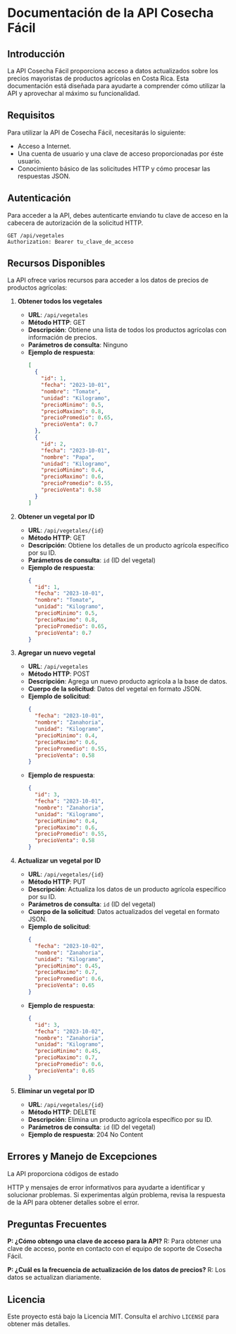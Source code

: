 # Documentación de la API Cosecha Fácil

## Introducción
La API Cosecha Fácil proporciona acceso a datos actualizados sobre los precios mayoristas de productos agrícolas en Costa Rica. Esta documentación está diseñada para ayudarte a comprender cómo utilizar la API y aprovechar al máximo su funcionalidad.

## Requisitos
Para utilizar la API de Cosecha Fácil, necesitarás lo siguiente:

- Acceso a Internet.
- Una cuenta de usuario y una clave de acceso proporcionadas por éste usuario.
- Conocimiento básico de las solicitudes HTTP y cómo procesar las respuestas JSON.

## Autenticación
Para acceder a la API, debes autenticarte enviando tu clave de acceso en la cabecera de autorización de la solicitud HTTP.

```http
GET /api/vegetales
Authorization: Bearer tu_clave_de_acceso
```

## Recursos Disponibles
La API ofrece varios recursos para acceder a los datos de precios de productos agrícolas:

1. **Obtener todos los vegetales**

   - **URL**: `/api/vegetales`
   - **Método HTTP**: GET
   - **Descripción**: Obtiene una lista de todos los productos agrícolas con información de precios.
   - **Parámetros de consulta**: Ninguno
   - **Ejemplo de respuesta**:
     ```json
     [
       {
         "id": 1,
         "fecha": "2023-10-01",
         "nombre": "Tomate",
         "unidad": "Kilogramo",
         "precioMinimo": 0.5,
         "precioMaximo": 0.8,
         "precioPromedio": 0.65,
         "precioVenta": 0.7
       },
       {
         "id": 2,
         "fecha": "2023-10-01",
         "nombre": "Papa",
         "unidad": "Kilogramo",
         "precioMinimo": 0.4,
         "precioMaximo": 0.6,
         "precioPromedio": 0.55,
         "precioVenta": 0.58
       }
     ]
     ```

2. **Obtener un vegetal por ID**

   - **URL**: `/api/vegetales/{id}`
   - **Método HTTP**: GET
   - **Descripción**: Obtiene los detalles de un producto agrícola específico por su ID.
   - **Parámetros de consulta**: `id` (ID del vegetal)
   - **Ejemplo de respuesta**:
     ```json
     {
       "id": 1,
       "fecha": "2023-10-01",
       "nombre": "Tomate",
       "unidad": "Kilogramo",
       "precioMinimo": 0.5,
       "precioMaximo": 0.8,
       "precioPromedio": 0.65,
       "precioVenta": 0.7
     }
     ```

3. **Agregar un nuevo vegetal**

   - **URL**: `/api/vegetales`
   - **Método HTTP**: POST
   - **Descripción**: Agrega un nuevo producto agrícola a la base de datos.
   - **Cuerpo de la solicitud**: Datos del vegetal en formato JSON.
   - **Ejemplo de solicitud**:
     ```json
     {
       "fecha": "2023-10-01",
       "nombre": "Zanahoria",
       "unidad": "Kilogramo",
       "precioMinimo": 0.4,
       "precioMaximo": 0.6,
       "precioPromedio": 0.55,
       "precioVenta": 0.58
     }
     ```
   - **Ejemplo de respuesta**:
     ```json
     {
       "id": 3,
       "fecha": "2023-10-01",
       "nombre": "Zanahoria",
       "unidad": "Kilogramo",
       "precioMinimo": 0.4,
       "precioMaximo": 0.6,
       "precioPromedio": 0.55,
       "precioVenta": 0.58
     }
     ```

4. **Actualizar un vegetal por ID**

   - **URL**: `/api/vegetales/{id}`
   - **Método HTTP**: PUT
   - **Descripción**: Actualiza los datos de un producto agrícola específico por su ID.
   - **Parámetros de consulta**: `id` (ID del vegetal)
   - **Cuerpo de la solicitud**: Datos actualizados del vegetal en formato JSON.
   - **Ejemplo de solicitud**:
     ```json
     {
       "fecha": "2023-10-02",
       "nombre": "Zanahoria",
       "unidad": "Kilogramo",
       "precioMinimo": 0.45,
       "precioMaximo": 0.7,
       "precioPromedio": 0.6,
       "precioVenta": 0.65
     }
     ```
   - **Ejemplo de respuesta**:
     ```json
     {
       "id": 3,
       "fecha": "2023-10-02",
       "nombre": "Zanahoria",
       "unidad": "Kilogramo",
       "precioMinimo": 0.45,
       "precioMaximo": 0.7,
       "precioPromedio": 0.6,
       "precioVenta": 0.65
     }
     ```

5. **Eliminar un vegetal por ID**

   - **URL**: `/api/vegetales/{id}`
   - **Método HTTP**: DELETE
   - **Descripción**: Elimina un producto agrícola específico por su ID.
   - **Parámetros de consulta**: `id` (ID del vegetal)
   - **Ejemplo de respuesta**: 204 No Content

## Errores y Manejo de Excepciones
La API proporciona códigos de estado

 HTTP y mensajes de error informativos para ayudarte a identificar y solucionar problemas. Si experimentas algún problema, revisa la respuesta de la API para obtener detalles sobre el error.

## Preguntas Frecuentes
**P: ¿Cómo obtengo una clave de acceso para la API?**
R: Para obtener una clave de acceso, ponte en contacto con el equipo de soporte de Cosecha Fácil.

**P: ¿Cuál es la frecuencia de actualización de los datos de precios?**
R: Los datos se actualizan diariamente.

## Licencia
Este proyecto está bajo la Licencia MIT. Consulta el archivo `LICENSE` para obtener más detalles.
